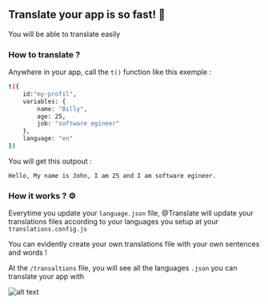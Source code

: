 ## Translate your app is so fast! 🚀

You will be able to translate easily

### How to translate ?

Anywhere in your app, call the `t()` function like this exemple :

```bash
t({
    id:"my-profil",
    variables: {
        name: "Billy",
        age: 25,
        job: "software egineer"
    },
    language: "en"
})
```

You will get this outpout :

`Hello, My name is John, I am 25 and I am software egineer.`

### How it works ? ⚙️

Everytime you update your `language.json` file, @Translate will update your translations files according to your languages you setup at your `translations.config.js`

You can evidently create your own translations file with your own sentences and words !

At the `/transaltions` file, you will see all the languages `.json` you can translate your app with

![alt text](https://kiwee.site/wp-content/uploads/2023/04/Capture-decran-le-2023-04-09-a-21.13.21.png)

```

```
